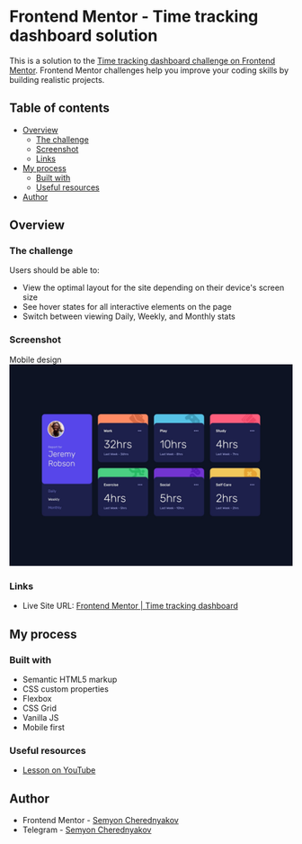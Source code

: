 # Frontend Mentor - Time tracking dashboard solution

This is a solution to the [Time tracking dashboard challenge on Frontend Mentor](https://www.frontendmentor.io/challenges/time-tracking-dashboard-UIQ7167Jw). Frontend Mentor challenges help you improve your coding skills by building realistic projects. 

## Table of contents

- [Overview](#overview)
  - [The challenge](#the-challenge)
  - [Screenshot](#screenshot)
  - [Links](#links)
- [My process](#my-process)
  - [Built with](#built-with)
  - [Useful resources](#useful-resources)
- [Author](#author)

## Overview

### The challenge

Users should be able to:

- View the optimal layout for the site depending on their device's screen size
- See hover states for all interactive elements on the page
- Switch between viewing Daily, Weekly, and Monthly stats

### Screenshot

Mobile design
![Desktop design](design/desktop-design.jpg)

### Links

- Live Site URL: [Frontend Mentor | Time tracking dashboard](https://cherednyakov.github.io/time_tracker_dashboard/)

## My process

### Built with

- Semantic HTML5 markup
- CSS custom properties
- Flexbox
- CSS Grid
- Vanilla JS
- Mobile first

### Useful resources

- [Lesson on YouTube](https://youtu.be/vGSsTk2opZA)

## Author

- Frontend Mentor - [Semyon Cherednyakov](https://www.frontendmentor.io/profile/cherednyakov)
- Telegram - [Semyon Cherednyakov](https://t.me/Senya_R)

